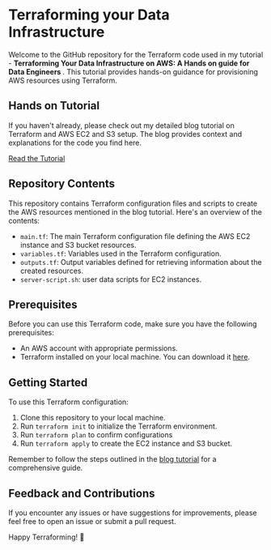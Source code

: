 # Terraforming your Data Infrastructure

Welcome to the GitHub repository for the Terraform code used in my tutorial - <b>Terraforming Your Data Infrastructure on AWS: A Hands on guide for Data Engineers </b>. This tutorial provides hands-on guidance for provisioning AWS resources using Terraform.

## Hands on Tutorial

If you haven't already, please check out my detailed blog tutorial on Terraform and AWS EC2 and S3 setup. The blog provides context and explanations for the code you find here.

[Read the Tutorial](https://dev.to/priye/terraforming-your-data-infrastructure-on-aws-a-hands-on-guide-for-data-engineers-58e0)

## Repository Contents

This repository contains Terraform configuration files and scripts to create the AWS resources mentioned in the blog tutorial. Here's an overview of the contents:

- `main.tf`: The main Terraform configuration file defining the AWS EC2 instance and S3 bucket resources.
- `variables.tf`: Variables used in the Terraform configuration.
- `outputs.tf`: Output variables defined for retrieving information about the created resources.
- `server-script.sh`: user data scripts for EC2 instances.

## Prerequisites

Before you can use this Terraform code, make sure you have the following prerequisites:

- An AWS account with appropriate permissions.
- Terraform installed on your local machine. You can download it [here](https://www.terraform.io/downloads.html).

## Getting Started

To use this Terraform configuration:

1. Clone this repository to your local machine.
2. Run `terraform init` to initialize the Terraform environment.
3. Run `terraform plan` to confirm configurations
4. Run `terraform apply` to create the EC2 instance and S3 bucket.

Remember to follow the steps outlined in the [blog tutorial](https://dev.to/priye/terraforming-your-data-infrastructure-on-aws-a-hands-on-guide-for-data-engineers-58e0) for a comprehensive guide.

## Feedback and Contributions

If you encounter any issues or have suggestions for improvements, please feel free to open an issue or submit a pull request.

Happy Terraforming! 🚀

